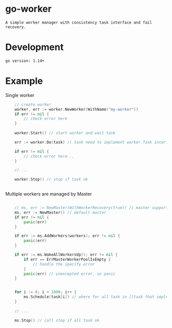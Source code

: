 # go-worker

    A simple worker manager with consistency task interface and fail recovery.

# Development

    go version: 1.14+

# Example

Single worker

```go
    // create worker
    worker, err := worker.NewWorker(WithName("my-worker"))
	if err != nil {
		// check error here
    }
    
    worker.Start() // start worker and wait task

    err := worker.Do(task) // task need to implement worker.Task interface

    if err != nil {
        // check error here...
    }

    // ...

    worker.Stop() // stop if task ok
    
```

Multiple workers are managed by Master

```go

    // ms, err := NewMaster(WithWorkerRecovery(true)) // master support worker recovery
    ms, err := NewMaster() // default master
	if err != nil {
		panic(err) 
	}

	if err := ms.AddWorkers(workers); err != nil {
        panic(err) 
    }

	if err := ms.WakeAllWorkersUp(); err != nil {
		if err == ErrMasterWorkerPoolIsEmpty {
			// handle the specify error
		}
		panic(err) // unexcepted error, so panic
	}


	for i := 0; i < 1000; i++ {
		ms.Schedule(task[i]) // where for all task in []task that implements task interface
    }
    
    // ...

	ms.Stop() // call stop if all task ok

```

